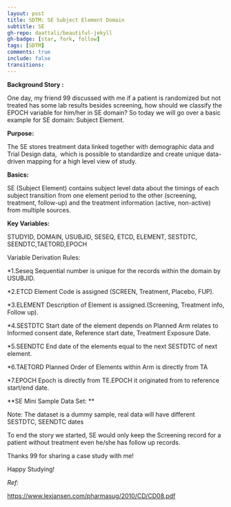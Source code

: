 ```yaml
---
layout: post
title: SDTM: SE Subject Element Domain
subtitle: SE
gh-repo: daattali/beautiful-jekyll
gh-badge: [star, fork, follow]
tags: [SDTM]
comments: true
include: false
transitions:
---
```


**Background Story :**

One day, my friend 99 discussed with me if a patient is randomized but not treated has some lab results besides screening, how should we classify the EPOCH variable for him/her in SE domain?
So today we will go over a basic example for SE domain: Subject Element.

**Purpose:**

The SE stores treatment data linked together with demographic data and Trial Design data,  which is possible to standardize and create unique data-driven mapping for a high level view of study.

**Basics:**

SE (Subject Element) contains subject level data about the timings of each subject transition from one element period to the other (screening, treatment, follow-up) and the treatment information (active, non-active) from multiple sources.




**Key Variables:**

STUDYID, DOMAIN, USUBJID, SESEQ, ETCD, ELEMENT, SESTDTC, SEENDTC,TAETORD,EPOCH

Variable Derivation Rules:

*1.Seseq
Sequential number is unique for the records within the domain by USUBJID.

*2.ETCD
Element Code is assigned (SCREEN, Treatment, Placebo, FUP).

*3.ELEMENT
Description of Element is assigned.(Screening, Treatment info, Follow up).

*4.SESTDTC
Start date of the element depends on Planned Arm
relates to Informed consent date, Reference start date, Treatment Exposure Date.

*5.SEENDTC
End date of the elements equal to the next SESTDTC of next element.

*6.TAETORD
Planned Order of Elements within Arm is directly from TA

*7.EPOCH
Epoch is directly from TE.EPOCH
it originated from to reference start/end date.




**SE Mini Sample Data Set: **




Note: The dataset is a dummy sample, real data will have different SESTDTC, SEENDTC dates

To end the story we started, SE would only keep the Screening record for a patient without treatment even he/she has follow up records.

Thanks 99 for sharing a case study with me!

Happy Studying!

*Ref:*

https://www.lexjansen.com/pharmasug/2010/CD/CD08.pdf
